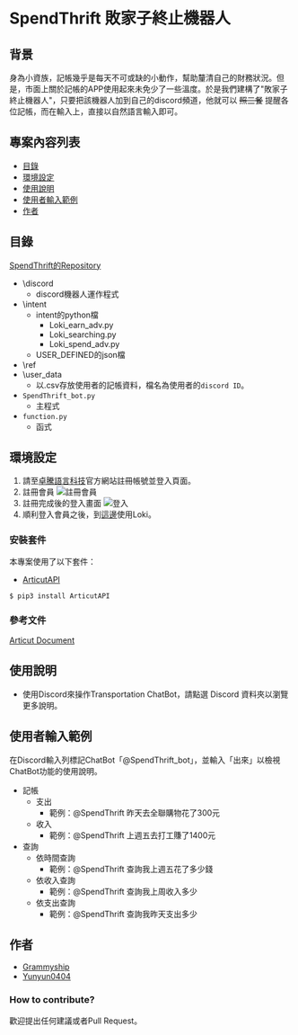 # SpendThrift 敗家子終止機器人

## 背景
身為小資族，記帳幾乎是每天不可或缺的小動作，幫助釐清自己的財務狀況。但是，市面上關於記帳的APP使用起來未免少了一些溫度。於是我們建構了"敗家子終止機器人"，只要把該機器人加到自己的discord頻道，他就可以 ~~照三餐~~ 提醒各位記帳，而在輸入上，直接以自然語言輸入即可。

## 專案內容列表
- [目錄](##目錄)
- [環境設定](##環境設定)
- [使用說明](##使用說明)
- [使用者輸入範例](##使用者輸入範例)
- [作者](##作者)

## 目錄
[SpendThrift的Repository](https://github.com/Intern-CD/SpendThrift_bot/tree/main/SpendThrift_bot)
- \discord
    - discord機器人運作程式
- \intent
    - intent的python檔
        - Loki_earn_adv.py
        - Loki_searching.py
        - Loki_spend_adv.py
    - USER_DEFINED的json檔
- \ref
- \user_data
    - 以.csv存放使用者的記帳資料，檔名為使用者的`discord ID`。
- `SpendThrift_bot.py`
    - 主程式
- `function.py`
    - 函式
    
## 環境設定
1. 請至[卓騰語言科技](https://api.droidtown.co/)官方網站註冊帳號並登入頁面。
2. 註冊會員 
![註冊會員](https://i.imgur.com/WLqveN1.jpg)
3. 註冊完成後的登入畫面
![登入](https://i.imgur.com/03aEksl.jpg)
4. 順利登入會員之後，到[這邊](https://api.droidtown.co/loki/)使用Loki。

### 安裝套件
本專案使用了以下套件：

- [ArticutAPI](https://pypi.org/project/ArticutAPI/)
```shell=
$ pip3 install ArticutAPI
```
### 參考文件
[Articut Document](https://api.droidtown.co/document/#Articut)

## 使用說明
- 使用Discord來操作Transportation ChatBot，請點選 Discord 資料夾以瀏覽更多說明。
<!-- - 欲讀取已建立好的Loki意圖，請點選 ref 資料夾瀏覽更多說明。 -->

## 使用者輸入範例

在Discord輸入列標記ChatBot「@SpendThrift_bot」，並輸入「出來」以檢視ChatBot功能的使用說明。

- 記帳
    - 支出
        - 範例：@SpendThrift 昨天去全聯購物花了300元
    - 收入
        - 範例：@SpendThrift 上週五去打工賺了1400元
- 查詢
    - 依時間查詢
        - 範例：@SpendThrift 查詢我上週五花了多少錢
    - 依收入查詢
        - 範例：@SpendThrift 查詢我上周收入多少
    - 依支出查詢
        - 範例：@SpendThrift 查詢我昨天支出多少

## 作者
- [Grammyship](https://github.com/Grammyship)
- [Yunyun0404](https://github.com/Yunyun0404)

### How to contribute?
歡迎提出任何建議或者Pull Request。